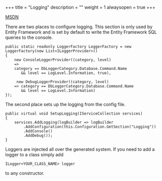 ﻿+++
title = "Logging"
description = ""
weight = 1
alwaysopen = true
+++


[MSDN](https://docs.microsoft.com/en-us/aspnet/core/fundamentals/logging/?view=aspnetcore-2.1&tabs=aspnetcore2x)


There are two places to configure logging. This section is only used by Entity Framework and is set by default
to write the Entity Framework SQL queries to the console.
```
public static readonly LoggerFactory LoggerFactory = new LoggerFactory(new List<ILoggerProvider>()
{
	new ConsoleLoggerProvider((category, level)
	=> 
	category == DbLoggerCategory.Database.Command.Name
	   && level == LogLevel.Information, true),

	 new DebugLoggerProvider((category, level)
	=> category == DbLoggerCategory.Database.Command.Name
	   && level == LogLevel.Information)
});
```

The second place sets up the logging from the config file.

```
public virtual void SetupLogging(IServiceCollection services)
{
	services.AddLogging(logBuilder => logBuilder
		.AddConfiguration(this.Configuration.GetSection("Logging"))
		.AddConsole()
		.AddDebug());
}
```

Loggers are injected all over the generated system. If you need to add a logger to a class simply add
```
ILogger<YOUR_CLASS_NAME> logger
```
to any constructor. 